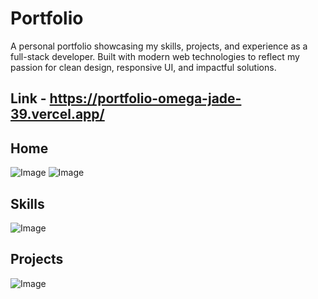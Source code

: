 # Portfolio

A personal portfolio showcasing my skills, projects, and experience as a full-stack developer. Built with modern web technologies to reflect my passion for clean design, responsive UI, and impactful solutions.

## Link - https://portfolio-omega-jade-39.vercel.app/

## Home
![Image](https://github.com/user-attachments/assets/911efa4a-4d36-4cde-a0e0-344d51fb8a76)
![Image](https://github.com/user-attachments/assets/d30254e2-d7fc-45ff-9b2e-e3830b3eef4b)

## Skills
![Image](https://github.com/user-attachments/assets/146fdbc5-be91-41e5-93e1-7c6795e0d4ce)

## Projects
![Image](https://github.com/user-attachments/assets/e28f51c2-854a-4582-bfb5-390312ce9fa9)
